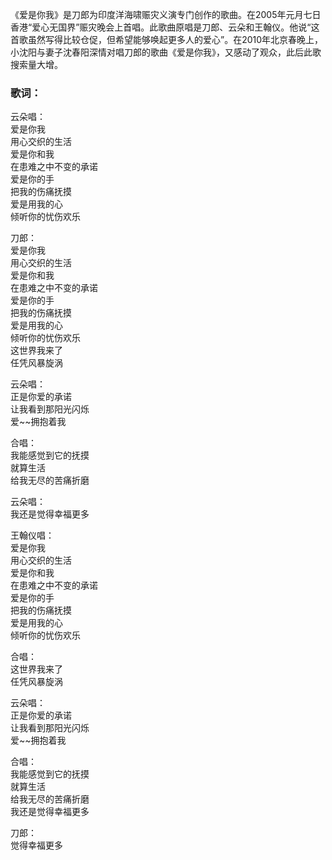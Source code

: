 

《爱是你我》是刀郎为印度洋海啸赈灾义演专门创作的歌曲。在2005年元月七日香港“爱心无国界”赈灾晚会上首唱。此歌曲原唱是刀郎、云朵和王翰仪。他说“这首歌虽然写得比较仓促，但希望能够唤起更多人的爱心”。在2010年北京春晚上，小沈阳与妻子沈春阳深情对唱刀郎的歌曲《爱是你我》，又感动了观众，此后此歌搜索量大增。

### 歌词：

云朵唱：  
爱是你我  
用心交织的生活  
爱是你和我  
在患难之中不变的承诺  
爱是你的手  
把我的伤痛抚摸  
爱是用我的心  
倾听你的忧伤欢乐

刀郎：  
爱是你我  
用心交织的生活  
爱是你和我  
在患难之中不变的承诺  
爱是你的手  
把我的伤痛抚摸  
爱是用我的心  
倾听你的忧伤欢乐  
这世界我来了  
任凭风暴旋涡

云朵唱：  
正是你爱的承诺  
让我看到那阳光闪烁  
爱~~拥抱着我

合唱：  
我能感觉到它的抚摸  
就算生活  
给我无尽的苦痛折磨

云朵唱：  
我还是觉得幸福更多

王翰仪唱：  
爱是你我  
用心交织的生活  
爱是你和我  
在患难之中不变的承诺  
爱是你的手  
把我的伤痛抚摸  
爱是用我的心  
倾听你的忧伤欢乐

合唱：  
这世界我来了  
任凭风暴旋涡

云朵唱：  
正是你爱的承诺  
让我看到那阳光闪烁  
爱~~拥抱着我

合唱：  
我能感觉到它的抚摸  
就算生活  
给我无尽的苦痛折磨  
我还是觉得幸福更多

刀郎：  
觉得幸福更多

